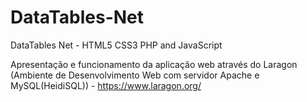 # DataTables-Net
DataTables Net - HTML5 CSS3 PHP and JavaScript

Apresentação e funcionamento da aplicação web através do Laragon (Ambiente de Desenvolvimento Web com servidor Apache e MySQL(HeidiSQL)) - https://www.laragon.org/

